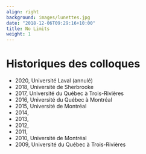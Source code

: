 ```yaml
---
align: right
background: images/lunettes.jpg
date: "2018-12-06T09:29:16+10:00"
title: No Limits
weight: 1
---
```


# Historiques des colloques
* 2020, Université Laval (annulé)
* 2018, Université de Sherbrooke
* 2017, Université du Québec à Trois-Rivières
* 2016, Université du Québec à Montréal
* 2015, Université de Montréal
* 2014,
* 2013,
* 2012,
* 2011,
* 2010, Université de Montréal
* 2009, Université du Québec à Trois-Rivières

